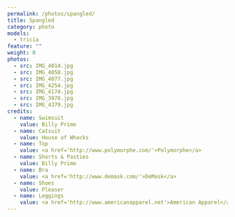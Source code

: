 ```yaml
---
permalink: /photos/spangled/
title: Spangled
category: photo
models:
  - tricia
feature: ""
weight: 0
photos:
  - src: IMG_4014.jpg
  - src: IMG_4058.jpg
  - src: IMG_4077.jpg
  - src: IMG_4254.jpg
  - src: IMG_4174.jpg
  - src: IMG_3978.jpg
  - src: IMG_4379.jpg
credits:
  - name: Swimsuit
    value: Billy Prime
  - name: Catsuit
    value: House of Whacks
  - name: Top
    value: <a href='http://www.polymorphe.com/'>Polymorphe</a>
  - name: Shorts & Pasties
    value: Billy Prime
  - name: Bra
    value: <a href='http://www.demask.com/'>DeMask</a>
  - name: Shoes
    value: Pleaser
  - name: Leggings
    value: <a href='http://www.americanapparel.net'>American Apparel</a>
---
```

